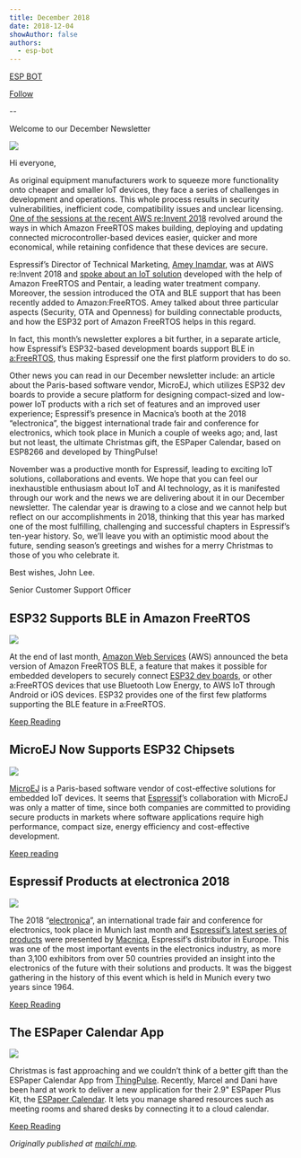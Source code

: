 ```yaml
---
title: December 2018
date: 2018-12-04
showAuthor: false
authors: 
  - esp-bot
---
```

[ESP BOT](https://medium.com/@espbot?source=post_page-----14dc5d4d940c--------------------------------)

[Follow](https://medium.com/m/signin?actionUrl=https%3A%2F%2Fmedium.com%2F_%2Fsubscribe%2Fuser%2F71611a95e5c4&operation=register&redirect=https%3A%2F%2Fblog.espressif.com%2Fdecember-2018-14dc5d4d940c&user=ESP+BOT&userId=71611a95e5c4&source=post_page-71611a95e5c4----14dc5d4d940c---------------------post_header-----------)

--

Welcome to our December Newsletter

![](https://miro.medium.com/v2/resize:fit:640/format:webp/0*L7sPwjKXq13PVwiT.png)

Hi everyone,

As original equipment manufacturers work to squeeze more functionality onto cheaper and smaller IoT devices, they face a series of challenges in development and operations. This whole process results in security vulnerabilities, inefficient code, compatibility issues and unclear licensing. [One of the sessions at the recent AWS re:Invent 2018](https://www.portal.reinvent.awsevents.com/connect/sessionDetail.ww?SESSION_ID=91580) revolved around the ways in which Amazon FreeRTOS makes building, deploying and updating connected microcontroller-based devices easier, quicker and more economical, while retaining confidence that these devices are secure.

Espressif’s Director of Technical Marketing, [Amey Inamdar](https://www.linkedin.com/in/amey-inamdar-2b00561/), was at AWS re:Invent 2018 and [spoke about an IoT solution](https://www.youtube.com/watch?v=7fNFKYAuHls) developed with the help of Amazon FreeRTOS and Pentair, a leading water treatment company. Moreover, the session introduced the OTA and BLE support that has been recently added to Amazon:FreeRTOS. Amey talked about three particular aspects (Security, OTA and Openness) for building connectable products, and how the ESP32 port of Amazon FreeRTOS helps in this regard.

In fact, this month’s newsletter explores a bit further, in a separate article, how Espressif’s ESP32-based development boards support BLE in [a:FreeRTOS](https://aws.amazon.com/freertos/), thus making Espressif one the first platform providers to do so.

Other news you can read in our December newsletter include: an article about the Paris-based software vendor, MicroEJ, which utilizes ESP32 dev boards to provide a secure platform for designing compact-sized and low-power IoT products with a rich set of features and an improved user experience; Espressif’s presence in Macnica’s booth at the 2018 “electronica”, the biggest international trade fair and conference for electronics, which took place in Munich a couple of weeks ago; and, last but not least, the ultimate Christmas gift, the ESPaper Calendar, based on ESP8266 and developed by ThingPulse!

November was a productive month for Espressif, leading to exciting IoT solutions, collaborations and events. We hope that you can feel our inexhaustible enthusiasm about IoT and AI technology, as it is manifested through our work and the news we are delivering about it in our December newsletter. The calendar year is drawing to a close and we cannot help but reflect on our accomplishments in 2018, thinking that this year has marked one of the most fulfilling, challenging and successful chapters in Espressif’s ten-year history. So, we’ll leave you with an optimistic mood about the future, sending season’s greetings and wishes for a merry Christmas to those of you who celebrate it.

Best wishes, John Lee.

Senior Customer Support Officer

## ESP32 Supports BLE in Amazon FreeRTOS

![](https://miro.medium.com/v2/resize:fit:640/format:webp/0*WDxA-aK5UiGkTG4S.png)

At the end of last month, [Amazon Web Services](https://aws.amazon.com/) (AWS) announced the beta version of Amazon FreeRTOS BLE, a feature that makes it possible for embedded developers to securely connect [ESP32 dev boards](https://www.espressif.com/en/products/hardware/development-boards), or other a:FreeRTOS devices that use Bluetooth Low Energy, to AWS IoT through Android or iOS devices. ESP32 provides one of the first few platforms supporting the BLE feature in a:FreeRTOS.

[Keep Reading](https://www.espressif.com/en/news/ESP32_Supports_BLE_in_Amazon_FreeRTOS)

## MicroEJ Now Supports ESP32 Chipsets

![](https://miro.medium.com/v2/resize:fit:640/format:webp/0*EdNr8V-ZPjbCq_wv.png)

[MicroEJ](http://www.microej.com/) is a Paris-based software vendor of cost-effective solutions for embedded IoT devices. It seems that [Espressif](https://www.espressif.com/)’s collaboration with MicroEJ was only a matter of time, since both companies are committed to providing secure products in markets where software applications require high performance, compact size, energy efficiency and cost-effective development.

[Keep reading](https://www.espressif.com/en/news/MicroEJ_Now_Supports_ESP32_Chipsets)

## Espressif Products at electronica 2018

![](https://miro.medium.com/v2/resize:fit:640/format:webp/0*6j2Ffbe3o9dtUOtD.jpg)

The 2018 “[electronica](https://electronica.de/)”, an international trade fair and conference for electronics, took place in Munich last month and [Espressif’s latest series of products](https://www.espressif.com/en/products/hardware) were presented by [Macnica](https://www.macnica.eu/node/261), Espressif’s distributor in Europe. This was one of the most important events in the electronics industry, as more than 3,100 exhibitors from over 50 countries provided an insight into the electronics of the future with their solutions and products. It was the biggest gathering in the history of this event which is held in Munich every two years since 1964.

[Keep Reading](https://www.espressif.com/en/news/Espressif_Products_at_electronica_2018)

## The ESPaper Calendar App

![](https://miro.medium.com/v2/resize:fit:640/format:webp/0*OidDttMAdImtc2EV.jpg)

Christmas is fast approaching and we couldn’t think of a better gift than the ESPaper Calendar App from [ThingPulse](https://thingpulse.com/). Recently, Marcel and Dani have been hard at work to deliver a new application for their 2.9" ESPaper Plus Kit, the [ESPaper Calendar](https://calendar.espaper.com/). It lets you manage shared resources such as meeting rooms and shared desks by connecting it to a cloud calendar.

[Keep Reading](https://www.espressif.com/en/news/The_ESPaper_Calendar)

*Originally published at *[*mailchi.mp*](https://mailchi.mp/29dccf06a477/espressif-esp-news-december-2018?e=f9593a0e62)*.*
